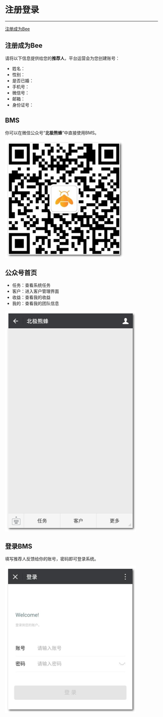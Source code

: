 # **注册登录**

---

<span css="color:#4183c4">
<extoc></extoc>
</span>

[注册成为Bee](#注册成为Bee)

## **注册成为Bee**

请将以下信息提供给您的**推荐人**，平台运营会为您创建账号：

* 姓名：
* 性别：
* 是否已婚：
* 手机号：
* 微信号：
* 邮箱：
* 身份证号：

## **BMS**

你可以在微信公众号“**北极熊蜂**”中直接使用BMS。

![](/assets/北极熊蜂-二维码.png)

## **公众号首页**

* 任务：查看系统任务
* 客户：进入客户管理界面
* 收益：查看我的收益
* 我的：查看我的团队信息

![](/assets/北极熊蜂-首页.png)

## **登录BMS**

填写推荐人反馈给你的账号，密码即可登录系统。

![](/assets/北极熊蜂-登陆.png)

